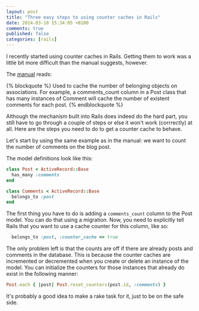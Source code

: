 ```yaml
---
layout: post
title: "Three easy steps to using counter caches in Rails"
date: 2014-03-10 15:34:05 +0100
comments: true
published: false
categories: [rails]
---
```

I recently started using counter caches in Rails. Getting them to work was a little bit more difficult than the manual suggests, however.

<!-- more -->

The [manual](http://guides.rubyonrails.org/active_record_basics.html#naming-conventions) reads:

{% blockquote %}
Used to cache the number of belonging objects on associations. For example, a comments_count column in a Post class that has many instances of Comment will cache the number of existent comments for each post.
{% endblockquote %}

Although the mechanism built into Rails does indeed do the hard part, you still have to go through a couple of steps or else it won't work (corrrectly) at all. Here are the steps you need to do to get a counter cache to behave.

Let's start by using the same example as in the manual: we want to count the number of comments on the blog post.

The model definitions look like this:

``` ruby
class Post < ActiveRecord::Base
  has_many :comments
end

class Comments < ActiveRecord::Base
  belongs_to :post
end
```

The first thing you have to do is adding a `comments_count` column to the Post model. You can do that using a migration. Now, you need to explicitly tell Rails that you want to use a cache counter for this column, like so:

``` ruby
  belongs_to :post, :counter_cache => true
```

The only problem left is that the counts are off if there are already posts and comments in the database. This is because the counter caches are incremented or decremented when you create or delete an instance of the model. You can initialize the counters for those instances that already do exist in the following manner:

``` ruby
Post.each { |post| Post.reset_counters(post.id, :comments) }
```

It's probably a good idea to make a rake task for it, just to be on the safe side.





